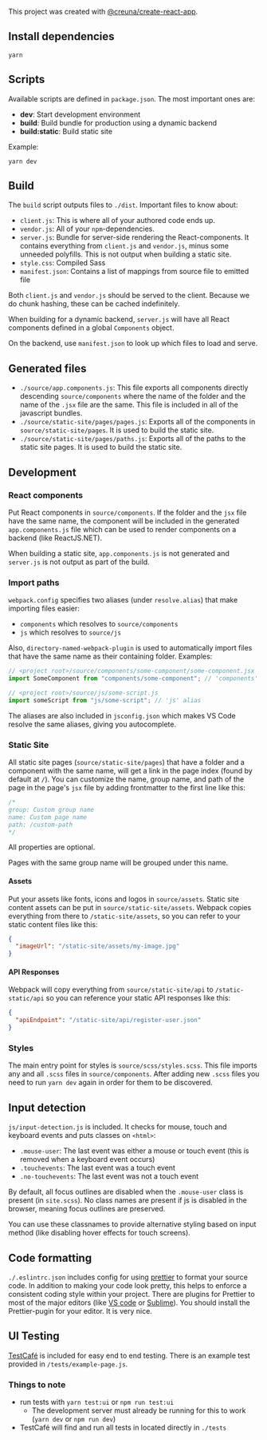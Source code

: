 This project was created with [@creuna/create-react-app](https://www.npmjs.com/package/@creuna/create-react-app).

## Install dependencies

```
yarn
```

## Scripts

Available scripts are defined in `package.json`. The most important ones are:

- **dev**: Start development environment
- **build**: Build bundle for production using a dynamic backend
- **build:static**: Build static site

Example:

```
yarn dev
```

## Build

The `build` script outputs files to `./dist`. Important files to know about:

- `client.js`: This is where all of your authored code ends up.
- `vendor.js`: All of your `npm`-dependencies.
- `server.js`: Bundle for server-side rendering the React-components. It contains everything from `client.js` and `vendor.js`, minus some unneeded polyfills. This is not output when building a static site.
- `style.css`: Compiled Sass
- `manifest.json`: Contains a list of mappings from source file to emitted file

Both `client.js` and `vendor.js` should be served to the client. Because we do chunk hashing, these can be cached indefinitely.

When building for a dynamic backend, `server.js` will have all React components defined in a global `Components` object.

On the backend, use `manifest.json` to look up which files to load and serve.

## Generated files

- `./source/app.components.js`: This file exports all components directly descending `source/components` where the name of the folder and the name of the `.jsx` file are the same. This file is included in all of the javascript bundles.
- `./source/static-site/pages/pages.js`: Exports all of the components in `source/static-site/pages`. It is used to build the static site.
- `./source/static-site/pages/paths.js`: Exports all of the paths to the static site pages. It is used to build the static site.

## Development

### React components

Put React components in `source/components`. If the folder and the `jsx` file have the same name, the component will be included in the generated `app.components.js` file which can be used to render components on a backend (like ReactJS.NET).

When building a static site, `app.components.js` is not generated and `server.js` is not output as part of the build.

### Import paths

`webpack.config` specifies two aliases (under `resolve.alias`) that make importing files easier:

- `components` which resolves to `source/components`
- `js` which resolves to `source/js`

Also, `directory-named-webpack-plugin` is used to automatically import files that have the same name as their containing folder. Examples:

```js
// <project root>/source/components/some-component/some-component.jsx
import SomeComponent from "components/some-component"; // 'components' alias and directory-named-webpack-plugin

// <project root>/source/js/some-script.js
import someScript from "js/some-script"; // 'js' alias
```

The aliases are also included in `jsconfig.json` which makes VS Code resolve the same aliases, giving you autocomplete.

### Static Site

All static site pages (`source/static-site/pages`) that have a folder and a component with the same name, will get a link in the page index (found by default at `/`). You can customize the name, group name, and path of the page in the page's `jsx` file by adding frontmatter to the first line like this:

```js
/*
group: Custom group name
name: Custom page name
path: /custom-path
*/
```

All properties are optional.

Pages with the same group name will be grouped under this name.

#### Assets

Put your assets like fonts, icons and logos in `source/assets`. Static site content assets can be put in `source/static-site/assets`. Webpack copies everything from there to `/static-site/assets`, so you can refer to your static content files like this:

```json
{
  "imageUrl": "/static-site/assets/my-image.jpg"
}
```

#### API Responses

Webpack will copy everything from `source/static-site/api` to `/static-static/api` so you can reference your static API responses like this:

```json
{
  "apiEndpoint": "/static-site/api/register-user.json"
}
```

### Styles

The main entry point for styles is `source/scss/styles.scss`. This file imports any and all `.scss` files in `source/components`. After adding new `.scss` files you need to run `yarn dev` again in order for them to be discovered.

## Input detection

`js/input-detection.js` is included. It checks for mouse, touch and keyboard events and puts classes on `<html>`:

- `.mouse-user`: The last event was either a mouse or touch event (this is removed when a keyboard event occurs)
- `.touchevents`: The last event was a touch event
- `.no-touchevents`: The last event was not a touch event

By default, all focus outlines are disabled when the `.mouse-user` class is present (in `site.scss`). No class names are present if js is disabled in the browser, meaning focus outlines are preserved.

You can use these classnames to provide alternative styling based on input method (like disabling hover effects for touch screens).

## Code formatting

`./.eslintrc.json` includes config for using [prettier](https://prettier.io) to format your source code. In addition to making your code look pretty, this helps to enforce a consistent coding style within your project. There are plugins for Prettier to most of the major editors (like [VS code](https://code.visualstudio.com) or [Sublime](https://www.sublimetext.com)). You should install the Prettier-pugin for your editor. It is very nice.

## UI Testing

[TestCafé](https://devexpress.github.io/testcafe/) is included for easy end to end testing. There is an example test provided in `/tests/example-page.js`.

### Things to note

- run tests with `yarn test:ui` or `npm run test:ui`
  - The development server must already be running for this to work (`yarn dev` or `npm run dev`)
- TestCafé will find and run all tests in located directly in `./tests`

